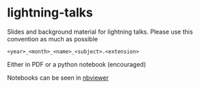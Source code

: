 lightning-talks
===============

Slides and background material for lightning talks. Please use this convention as much as possible

    <year>_<month>_<name>_<subject>.<extension>

Either in PDF or a python notebook (encouraged)

Notebooks can be seen in [nbviewer](http://nbviewer.ipython.org/github/pynxton/lightning-talks/tree/master/)
